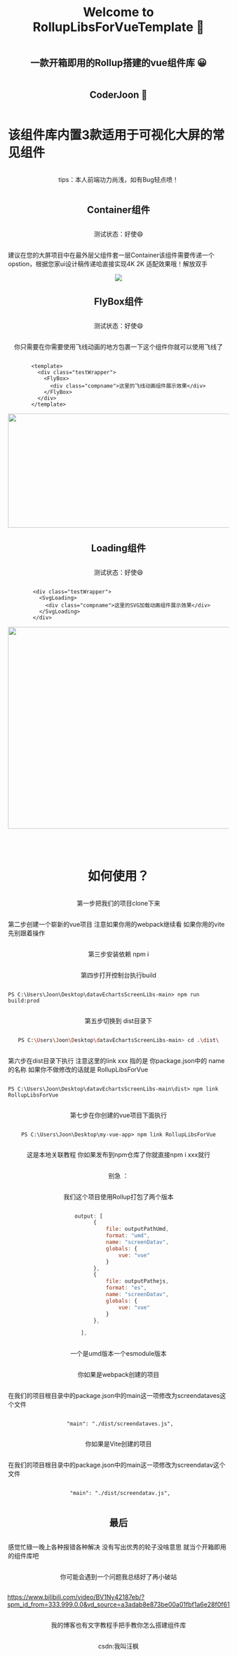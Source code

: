 

<div  class="box"  style="    display: flex;    justify-content: center;    align-items: center;    flex-direction: column; ">  <h1 align="center">Welcome to RollupLibsForVueTemplate 👋</h1> 
     <h2 align="center"> 一款开箱即用的Rollup搭建的vue组件库  😀</h2> 
     <h2 align="center"> CoderJoon  🐂</h2> 


# 该组件库内置3款适用于可视化大屏的常见组件

tips：本人前端功力尚浅，如有Bug轻点喷！

## Container组件

测试状态：好使:smile:

建议在您的大屏项目中在最外层父组件套一层Container该组件需要传递一个opstion，根据您家ui设计稿传递哈直接实现4K 2K 适配效果哦！解放双手

 <img    src="./imgs/Container.png"     />

## FlyBox组件

测试状态：好使:smile:

你只需要在你需要使用飞线动画的地方包裹一下这个组件你就可以使用飞线了

```vue
<template>
  <div class="testWrapper">
    <FlyBox>
      <div class="compname">这里的飞线动画组件展示效果</div>
    </FlyBox>
  </div>
</template>
```



<img    src="./imgs/FlyBox.gif"    style="width: 1000px; height: 260px;"/>

## Loading组件

测试状态：好使:smile:

```vue
  <div class="testWrapper">
    <SvgLoading>
      <div class="compname">这里的SVG加载动画组件展示效果</div>
    </SvgLoading>
  </div>
```



<img    src="./imgs/Loading.gif"    style="width: 900; height: 460px;"/>

## 



# 如何使用？

第一步把我们的项目clone下来 

第二步创建一个崭新的vue项目 注意如果你用的webpack继续看 如果你用的vite先别跟着操作

第三步安装依赖 npm i 

第四步打开控制台执行build 

```shell
PS C:\Users\Joon\Desktop\datavEchartsScreenLibs-main> npm run build:prod
```

第五步切换到 dist目录下

```sh
PS C:\Users\Joon\Desktop\datavEchartsScreenLibs-main> cd .\dist\
```

第六步在dist目录下执行 
注意这里的link xxx 指的是 你package.json中的 name的名称 如果你不做修改的话就是 RollupLibsForVue

```shell
PS C:\Users\Joon\Desktop\datavEchartsScreenLibs-main\dist> npm link RollupLibsForVue
```

第七步在你创建的vue项目下面执行

```shell
PS C:\Users\Joon\Desktop\my-vue-app> npm link RollupLibsForVue
```

这是本地关联教程 你如果发布到npm仓库了你就直接npm i xxx就行

别急 ：

我们这个项目使用Rollup打包了两个版本

```js
  output: [
        {
            file: outputPathUmd,
            format: "umd",
            name: "screenDatav",
            globals: {
                vue: "vue"
            }
        },
        {
            file: outputPathejs,
            format: "es",
            name: "screenDatav",
            globals: {
                vue: "vue"
            }
        },

    ],
```

一个是umd版本一个esmodule版本

你如果是webpack创建的项目

在我们的项目根目录中的package.json中的main这一项修改为screendataves这个文件

```
 "main": "./dist/screendataves.js",
```

你如果是Vite创建的项目

在我们的项目根目录中的package.json中的main这一项修改为screendatav这个文件

```
 "main": "./dist/screendatav.js",
```

## 最后

感觉忙碌一晚上各种报错各种解决 没有写出优秀的轮子没啥意思 就当个开箱即用的组件库吧

你可能会遇到一个问题我总结好了再小破站

https://www.bilibili.com/video/BV1Ny42187eb/?spm_id_from=333.999.0.0&vd_source=a3adab8e873be00a01fbf1a6e28f0f61

我的博客也有文字教程手把手教你怎么搭建组件库

csdn:我叫汪枫
